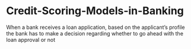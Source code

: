 # Credit-Scoring-Models-in-Banking
When a bank receives a loan application, based on the applicant’s profile the bank has to make a decision regarding whether to go ahead with the loan approval or not
